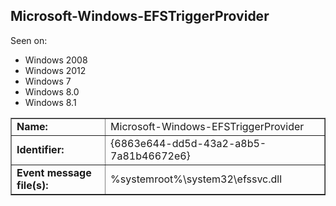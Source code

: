 ## Microsoft-Windows-EFSTriggerProvider

Seen on:
* Windows 2008
* Windows 2012
* Windows 7
* Windows 8.0
* Windows 8.1

<table border="1" class="docutils">
  <tbody>
    <tr>
      <td><b>Name:</b></td>
      <td>Microsoft-Windows-EFSTriggerProvider</td>
    </tr>
    <tr>
      <td><b>Identifier:</b></td>
      <td>{6863e644-dd5d-43a2-a8b5-7a81b46672e6}</td>
    </tr>
    <tr>
      <td><b>Event message file(s):</b></td>
      <td>%systemroot%\system32\efssvc.dll</td>
    </tr>
  </tbody>
</table>

&nbsp;

